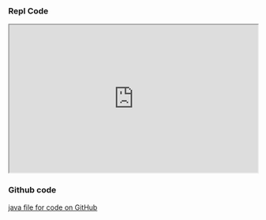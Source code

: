 ### Repl Code

<iframe
  src="https://replit.com/@shekark642"
  style="width:100%; height:300px;"
></iframe>

### Github code

[java file for code on GitHub](https://github.com/shekark642/trimester3/tree/main/java)
